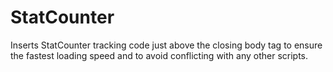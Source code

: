 # StatCounter

Inserts StatCounter tracking code just above the closing body tag to ensure the fastest loading speed and to avoid conflicting with any other scripts.
